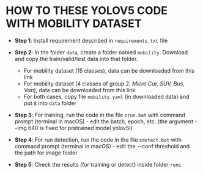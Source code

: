 # HOW TO THESE YOLOV5 CODE WITH MOBILITY DATASET

+ **Step 1**: Install requirement described in `requirements.txt` file

+ **Step 2**: In the folder `data`, create a folder named `mobility`. Download and copy the train/valid/test data into that folder.
  + For mobility dataset (15 classes), data can be downloaded from this link
  + For mobility dataset (4 classes of group 2: *Micro Car, SUV, Bus, Van*), data can be downloaded from this link
  + For both cases, copy file `mobility.yaml` (in downloaded data) and put it into `data` folder

+ **Step 3**: For training, run the code in the file `zrun.bat` with command prompt (terminal in macOS) - edit the batch, epoch, etc. (the argument --img 640 is fixed for pretrained model yolov5l)

+ **Step 4**: For run detection, run the code in the file `zdetect.bat` with command prompt (terminal in macOS) - edit the --conf threshold and the path for image folder
  
+ **Step 5**: Check the results (for training or detect) inside folder `runs`